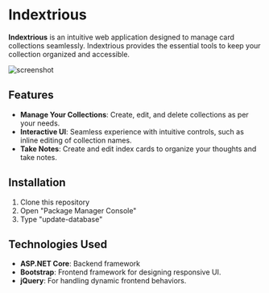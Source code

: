 # Indextrious

**Indextrious** is an intuitive web application designed to manage card collections seamlessly. Indextrious provides the essential tools to keep your collection organized and accessible.

![screenshot](https://github.com/theisaiahcc/Indextrious/assets/95327043/ee9c6e49-70b0-4dc3-aa6f-6be39eed8610)

## Features

- **Manage Your Collections**: Create, edit, and delete collections as per your needs.
- **Interactive UI**: Seamless experience with intuitive controls, such as inline editing of collection names.
- **Take Notes**: Create and edit index cards to organize your thoughts and take notes.

## Installation

1. Clone this repository
2. Open "Package Manager Console"
3. Type "update-database"

## Technologies Used

- **ASP.NET Core**: Backend framework
- **Bootstrap**: Frontend framework for designing responsive UI.
- **jQuery**: For handling dynamic frontend behaviors.
